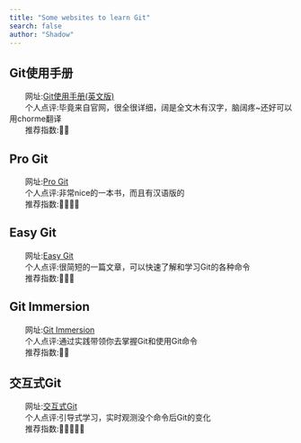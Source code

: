 ```yaml
---
title: "Some websites to learn Git"
search: false
author: "Shadow"
---
```



## **Git使用手册**  
&emsp;&emsp;网址:<a href="https://mirrors.edge.kernel.org/pub/software/scm/git/docs/user-manual.html" target="_blank">Git使用手册(英文版)</a>  
&emsp;&emsp;个人点评:毕竟来自官网，很全很详细，阔是全文木有汉字，脑阔疼~还好可以用chorme翻译  
&emsp;&emsp;推荐指数:🌟🌟  


## **Pro Git**  
&emsp;&emsp;网址:<a href="https://git-scm.com/book/zh/v2" target="_blank">Pro Git</a>  
&emsp;&emsp;个人点评:非常nice的一本书，而且有汉语版的  
&emsp;&emsp;推荐指数:🌟🌟🌟🌟

## **Easy Git**
&emsp;&emsp;网址:<a href="https://code.tutsplus.com/tutorials/easy-version-control-with-git--net-7449" target="_blank">Easy Git</a>  
&emsp;&emsp;个人点评:很简短的一篇文章，可以快速了解和学习Git的各种命令  
&emsp;&emsp;推荐指数:🌟🌟🌟

## **Git Immersion**  
&emsp;&emsp;网址:<a href="http://gitimmersion.com/index.html" target="_blank">Git Immersion</a>  
&emsp;&emsp;个人点评:通过实践带领你去掌握Git和使用Git命令  
&emsp;&emsp;推荐指数:🌟🌟  


## **交互式Git**  
&emsp;&emsp;网址:<a href="https://learngitbranching.js.org/" target="_blank">交互式Git</a>  
&emsp;&emsp;个人点评:引导式学习，实时观测没个命令后Git的变化  
&emsp;&emsp;推荐指数:🌟🌟🌟🌟🌟  


